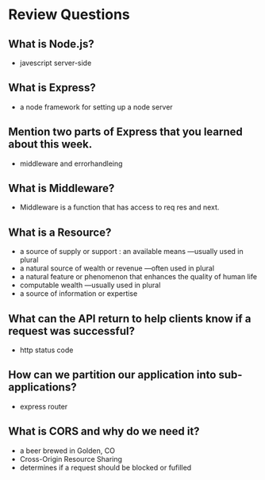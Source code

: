 # Review Questions

## What is Node.js?
* javescript server-side

## What is Express?
* a node framework for setting up a node server

## Mention two parts of Express that you learned about this week.
* middleware and errorhandleing

## What is Middleware?
* Middleware is a function that has access to req res and next. 

## What is a Resource?
* a source of supply or support : an available means —usually used in plural
* a natural source of wealth or revenue —often used in plural
* a natural feature or phenomenon that enhances the quality of human life
* computable wealth —usually used in plural
* a source of information or expertise

## What can the API return to help clients know if a request was successful?
* http status code

## How can we partition our application into sub-applications?
* express router

## What is CORS and why do we need it?
* a beer brewed in Golden, CO
* Cross-Origin Resource Sharing
* determines if a request should be blocked or fufilled
